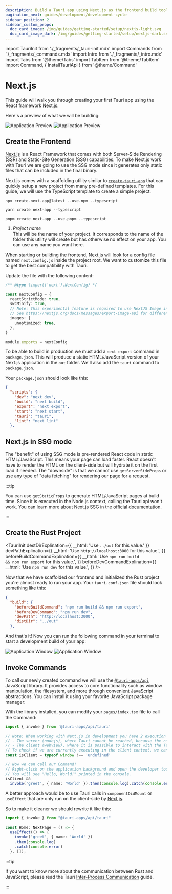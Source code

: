 ```yaml
---
description: Build a Tauri app using Next.js as the frontend build tool
pagination_next: guides/development/development-cycle
sidebar_position: 2
sidebar_custom_props:
  doc_card_image: /img/guides/getting-started/setup/nextjs-light.svg
  doc_card_image_dark: /img/guides/getting-started/setup/nextjs-dark.svg
---
```


import TauriInit from './\_fragments/\_tauri-init.mdx'
import Commands from './\_fragments/\_commands.mdx'
import Intro from './\_fragments/\_intro.mdx'
import Tabs from '@theme/Tabs'
import TabItem from '@theme/TabItem'
import Command, { InstallTauriApi } from '@theme/Command'

# Next.js

This guide will walk you through creating your first Tauri app using the React framework [Next.js].

<Intro />

Here's a preview of what we will be building:

![Application Preview](/img/guides/getting-started/setup/next-js/next-js-light.png#gh-light-mode-only)
![Application Preview](/img/guides/getting-started/setup/next-js/next-js-dark.png#gh-dark-mode-only)

## Create the Frontend

[Next.js] is a React Framework that comes with both Server-Side Rendering (SSR) and Static-Site Generation (SSG) capabilities. To make Next.js work with Tauri we are going to use the SSG mode since it generates only static files that can be included in the final binary.

Next.js comes with a scaffolding utility similar to [`create-tauri-app`] that can quickly setup a new project from many pre-defined templates.
For this guide, we will use the TypeScript template to create a simple project.

<Tabs groupId="package-manager">
  <TabItem value="npm">

```shell
npx create-next-app@latest --use-npm --typescript
```

  </TabItem>
  <TabItem value="Yarn">

```shell
yarn create next-app --typescript
```

  </TabItem>
  <TabItem value="pnpm">

```shell
pnpm create next-app --use-pnpm --typescript
```

  </TabItem>
</Tabs>

1. _Project name_  
   This will be the name of your project. It corresponds to the name of the folder this utility will create but has otherwise no effect on your app. You can use any name you want here.

When starting or building the frontend, Next.js will look for a config file named `next.config.js` inside the project root.
We want to customize this file to get the best compatibility with Tauri.

Update the file with the following content:

```typescript title=next.config.js
/** @type {import('next').NextConfig} */

const nextConfig = {
  reactStrictMode: true,
  swcMinify: true,
  // Note: This experimental feature is required to use NextJS Image in SSG mode.
  // See https://nextjs.org/docs/messages/export-image-api for different workarounds.
  images: {
    unoptimized: true,
  },
}

module.exports = nextConfig
```

To be able to build in production we must add a `next export` command in `package.json`.
This will produce a static HTML/JavaScript version of your Next.js application in the `out` folder.
We'll also add the `tauri` command to `package.json`.

Your `package.json` should look like this:

```json title=package.json
{
  "scripts": {
    "dev": "next dev",
    "build": "next build",
    "export": "next export",
    "start": "next start",
    "tauri": "tauri",
    "lint": "next lint"
  },
```

## Next.js in SSG mode

The "benefit" of using SSG mode is pre-rendered React code in static HTML/JavaScript. This means your page can load faster.
React doesn't have to render the HTML on the client-side but will hydrate it on the first load if needed.
The "downside" is that we cannot use `getServerSideProps` or use any type of "data fetching" for rendering our page for a request.

:::tip

You can use `getStaticProps` to generate HTML/JavaScript pages at build time. Since it is executed in the Node.js context, calling the Tauri api won't work. You can learn more about Next.js SSG in the [official documentation](https://nextjs.org/docs/basic-features/pages#static-generation-recommended).

:::

## Create the Rust Project

<TauriInit
destDirExplination={{ __html: 'Use <code>../out</code> for this value.' }}
devPathExplination={{
    __html: 'Use <code>http://localhost:3000</code> for this value.',
  }}
beforeBuildCommandExplination={{
    __html: 'Use <code>npm run build && npm run export</code> for this value.',
  }}
beforeDevCommandExplination={{
    __html: 'Use <code>npm run dev</code> for this value.',
  }}
/>

Now that we have scaffolded our frontend and initialized the Rust project you're almost ready to run your app. Your `tauri.conf.json` file should look something like this:

```json title=src-tauri/tauri.conf.json
{
  "build": {
    "beforeBuildCommand": "npm run build && npm run export",
    "beforeDevCommand": "npm run dev",
    "devPath": "http://localhost:3000",
    "distDir": "../out"
  },
```

And that's it! Now you can run the following command in your terminal to start a development build of your app:

<Command name="dev" />

![Application Window](/img/guides/getting-started/setup/next-js/next-js-dev-light.png#gh-light-mode-only)
![Application Window](/img/guides/getting-started/setup/next-js/next-js-dev-dark.png#gh-dark-mode-only)

## Invoke Commands

<Commands />

To call our newly created command we will use the [`@tauri-apps/api`] JavaScript library. It provides access to core functionality such as window manipulation, the filesystem, and more through convenient JavaScript abstractions. You can install it using your favorite JavaScript package manager:

<InstallTauriApi />

With the library installed, you can modify your `pages/index.tsx` file to call the Command:

```typescript title=pages/index.tsx
import { invoke } from '@tauri-apps/api/tauri'

// Note: When working with Next.js in development you have 2 execution contexts:
// - The server (nodejs), where Tauri cannot be reached, because the current context is inside of nodejs.
// - The client (webview), where it is possible to interact with the Tauri rust backend.
// To check if we are currently executing in the client context, we can check the type of the window object;
const isClient = typeof window !== 'undefined'

// Now we can call our Command!
// Right-click on the application background and open the developer tools.
// You will see "Hello, World!" printed in the console.
isClient &&
  invoke('greet', { name: 'World' }).then(console.log).catch(console.error)
```

A better approach would be to use Tauri calls in `componentDidMount` or `useEffect` that are only run on the client-side by [Next.js].

So to make it cleaner we should rewrite it like this:

```typescript title=pages/index.tsx
import { invoke } from "@tauri-apps/api/tauri"

const Home: NextPage = () => {
  useEffect(() => {
    invoke('greet', { name: 'World' })
    .then(console.log)
    .catch(console.error)
  }, []);
```

:::tip

If you want to know more about the communication between Rust and JavaScript, please read the Tauri [Inter-Process Communication][inter-process-communication] guide.

:::

<!-- TODO: Show how you can add this and screenshots of what it looks like -->

[next.js]: https://nextjs.org
[cargo]: https://doc.rust-lang.org/cargo/
[typescript]: https://www.typescriptlang.org
[prerequisites]: ../prerequisites.md
[`@tauri-apps/api`]: ../../../api/js/
[inter-process-communication]: ../../../references/architecture/inter-process-communication/readme.md
[`create-tauri-app`]: https://github.com/tauri-apps/create-tauri-app

